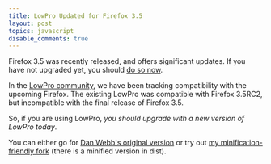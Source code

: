 ```yaml
---
title: LowPro Updated for Firefox 3.5
layout: post
topics: javascript
disable_comments: true
---
```


Firefox 3.5 was recently released, and offers significant updates. If you have not upgraded yet, you should [do so now](http://mozilla.org/firefox).

In the [LowPro community](http://groups.google.com/group/low-pro), we have been tracking compatibility with the upcoming Firefox. The existing LowPro was compatible with Firefox 3.5RC2, but incompatible with the final release of Firefox 3.5.

So, if you are using LowPro, _you should upgrade with a new version of LowPro today_.

You can either go for [Dan Webb's original version](http://github.com/danwrong/low-pro) or try out [my minification-friendly fork](http://github.com/mroderick/lowpro) (there is a minified version in dist).
